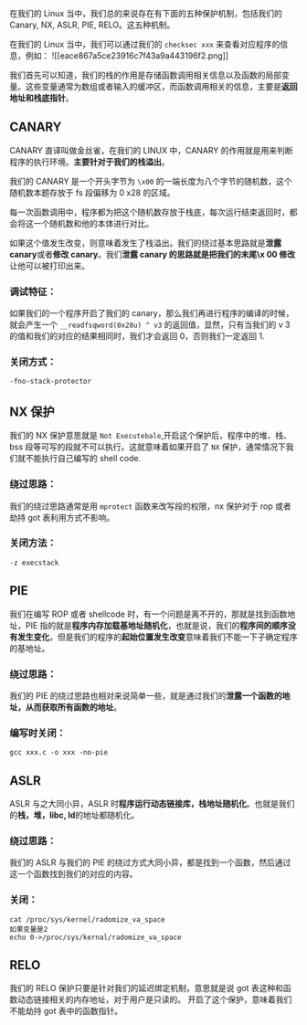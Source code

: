 在我们的 Linux 当中，我们总的来说存在有下面的五种保护机制，包括我们的 Canary, NX, ASLR, PIE, RELO。这五种机制。

在我们的 Linux 当中，我们可以通过我们的 `checksec xxx` 来查看对应程序的信息，例如：
![[eace867a5ce23916c7f43a9a443196f2.png]]


我们首先可以知道，我们的栈的作用是存储函数调用相关信息以及函数的局部变量。这些变量通常为数组或者输入的缓冲区，而函数调用相关的信息，主要是**返回地址和栈底指针**。
## CANARY
CANARY 直译叫做金丝雀，在我们的 LINUX 中，CANARY 的作用就是用来判断程序的执行环境。**主要针对于我们的栈溢出**。

我们的 CANARY 是一个开头字节为 `\x00` 的一端长度为八个字节的随机数，这个随机数本题存放于 fs 段偏移为 0 x28 的区域。

每一次函数调用中，程序都为把这个随机数存放于栈底，每次运行结束返回时，都会将这一个随机数和他的本体进行对比。

如果这个值发生改变，则意味着发生了栈溢出。我们的绕过基本思路就是**泄露 canary**或者**修改 canary**。我们**泄露 canary 的思路就是把我们的末尾\x 00 修改**让他可以被打印出来。

### 调试特征：
如果我们的一个程序开启了我们的 canary，那么我们再进行程序的编译的时候，就会产生一个 `__readfsqword(0x28u) ^ v3` 的返回值，显然，只有当我们的 v 3 的值和我们的对应的结果相同时，我们才会返回 0，否则我们一定返回 1.

### 关闭方式：
```
-fno-stack-protector
```
## NX 保护
我们的 NX 保护意思就是 `Not Executebale`,开启这个保护后，程序中的堆、栈、bss 段等可写的段就不可以执行。这就意味着如果开启了 `NX` 保护，通常情况下我们就不能执行自己编写的 shell code.

### 绕过思路：
我们的绕过思路通常是用 `mprotect` 函数来改写段的权限，nx 保护对于 rop 或者劫持 got 表利用方式不影响。

### 关闭方法：
```
-z execstack
```
## PIE
我们在编写 ROP 或者 shellcode 时，有一个问题是离不开的，那就是找到函数地址，PIE 指的就是**程序内存加载基地址随机化**，也就是说，我们的**程序间的顺序没有发生变化**，但是我们的程序的**起始位置发生改变**意味着我们不能一下子确定程序的基地址。

### 绕过思路：
我们的 PIE 的绕过思路也相对来说简单一些，就是通过我们的**泄露一个函数的地址，从而获取所有函数的地址**。

### 编写时关闭：
```
gcc xxx.c -o xxx -no-pie
```

## ASLR
ASLR 与之大同小异，ASLR 时**程序运行动态链接库，栈地址随机化**。也就是我们的**栈，堆，libc, ld**的地址都随机化。

### 绕过思路：
我们的 ASLR 与我们的 PIE 的绕过方式大同小异，都是找到一个函数，然后通过这一个函数找到我们的对应的内容。

### 关闭：
```
cat /proc/sys/kernel/radomize_va_space
如果变量是2
echo 0->/proc/sys/kernal/radomize_va_space
```

## RELO
我们的 RELO 保护只要是针对我们的延迟绑定机制，意思就是说 got 表这种和函数动态链接相关的内存地址，对于用户是只读的。
开启了这个保护，意味着我们不能劫持 got 表中的函数指针。